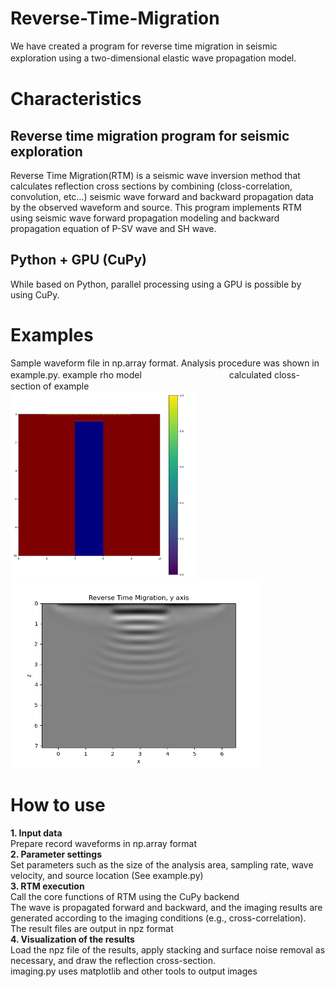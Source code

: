 # Reverse-Time-Migration
We have created a program for reverse time migration in seismic exploration using a two-dimensional elastic wave propagation model.　

# Characteristics
## Reverse time migration program for seismic exploration
Reverse Time Migration(RTM) is a seismic wave inversion method that calculates reflection cross sections by combining (closs-correlation, convolution, etc...) seismic wave forward and backward propagation data by the observed waveform and source.
This program implements RTM using seismic wave forward propagation modeling and backward propagation equation of P-SV wave and SH wave.
## Python + GPU (CuPy) 
While based on Python, parallel processing using a GPU is possible by using CuPy.

# Examples 
Sample waveform file in np.array format. Analysis procedure was shown in example.py. 
example rho model　　　　　　　　　　calculated closs-section of example  
<img src="https://github.com/HaraandYutaro/Reverse-Time-Migration/blob/main/examples/ex%20model/Ex_rhomodel.png" width="300" alt="Sample Image" /> <img src='https://github.com/HaraandYutaro/Reverse-Time-Migration/blob/main/examples/results/RTMimages/y_120.png' width="400" alt="Sample Image" />

# How to use
**1. Input data**  
Prepare record waveforms in np.array format  
**2. Parameter settings**  
Set parameters such as the size of the analysis area, sampling rate, wave velocity, and source location (See example.py)  
**3. RTM execution**  
Call the core functions of RTM using the CuPy backend  
The wave is propagated forward and backward, and the imaging results are generated according to the imaging conditions (e.g., cross-correlation).  
The result files are output in npz format  
**4. Visualization of the results**  
Load the npz file of the results, apply stacking and surface noise removal as necessary, and draw the reflection cross-section.  
imaging.py uses matplotlib and other tools to output images



